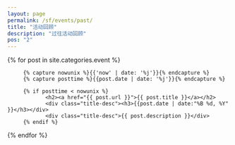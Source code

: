 ```yaml
---
layout: page
permalink: /sf/events/past/
title: "活动回顾"
description: "过往活动回顾"
pos: "2"
---
```


<div class="tiles">
{% for post in site.categories.event %}

         {% capture nowunix %}{{'now' | date: '%j'}}{% endcapture %}
         {% capture posttime %}{{post.date | date: '%j'}}{% endcapture %}

         {% if posttime < nowunix %}
                <h2><a href="{{ post.url }}">{{ post.title }}</a></h2>
                <div class="title-desc"><h3>{{post.date | date:"%B %d, %Y" }}</h3></div>
                <div class="title-desc">{{ post.description }}</div>
         {% endif %}
{% endfor %}
</div><!-- /.tiles -->
